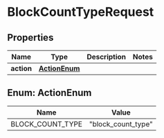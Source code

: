 

# BlockCountTypeRequest

## Properties

Name | Type | Description | Notes
------------ | ------------- | ------------- | -------------
**action** | [**ActionEnum**](#ActionEnum) |  | 



## Enum: ActionEnum

Name | Value
---- | -----
BLOCK_COUNT_TYPE | &quot;block_count_type&quot;



